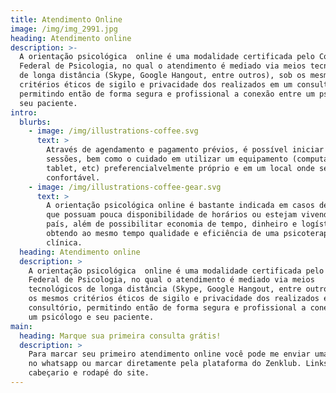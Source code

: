```yaml
---
title: Atendimento Online
image: /img/img_2991.jpg
heading: Atendimento online
description: >-
  A orientação psicológica  online é uma modalidade certificada pelo Conselho
  Federal de Psicologia, no qual o atendimento é mediado via meios tecnológicos
  de longa distância (Skype, Google Hangout, entre outros), sob os mesmos
  critérios éticos de sigilo e privacidade dos realizados em um consultório,
  permitindo então de forma segura e profissional a conexão entre um psicólogo e
  seu paciente.
intro:
  blurbs:
    - image: /img/illustrations-coffee.svg
      text: >
        Através de agendamento e pagamento prévios, é possível iniciar as
        sessões, bem como o cuidado em utilizar um equipamento (computador,
        tablet, etc) preferencialvelmente próprio e em um local onde se sinta
        confortável.
    - image: /img/illustrations-coffee-gear.svg
      text: >
        A orientação psicológica online é bastante indicada em casos de pessoas
        que possuam pouca disponibilidade de horários ou estejam vivendo fora do
        país, além de possibilitar economia de tempo, dinheiro e logística,
        obtendo ao mesmo tempo qualidade e eficiência de uma psicoterapia
        clínica.
  heading: Atendimento online
  description: >
    A orientação psicológica  online é uma modalidade certificada pelo Conselho
    Federal de Psicologia, no qual o atendimento é mediado via meios
    tecnológicos de longa distância (Skype, Google Hangout, entre outros), sob
    os mesmos critérios éticos de sigilo e privacidade dos realizados em um
    consultório, permitindo então de forma segura e profissional a conexão entre
    um psicólogo e seu paciente.
main:
  heading: Marque sua primeira consulta grátis!
  description: >
    Para marcar seu primeiro atendimento online você pode me enviar uma mensagem
    no whatsapp ou marcar diretamente pela plataforma do Zenklub. Links estão no
    cabeçario e rodapé do site.
---
```


